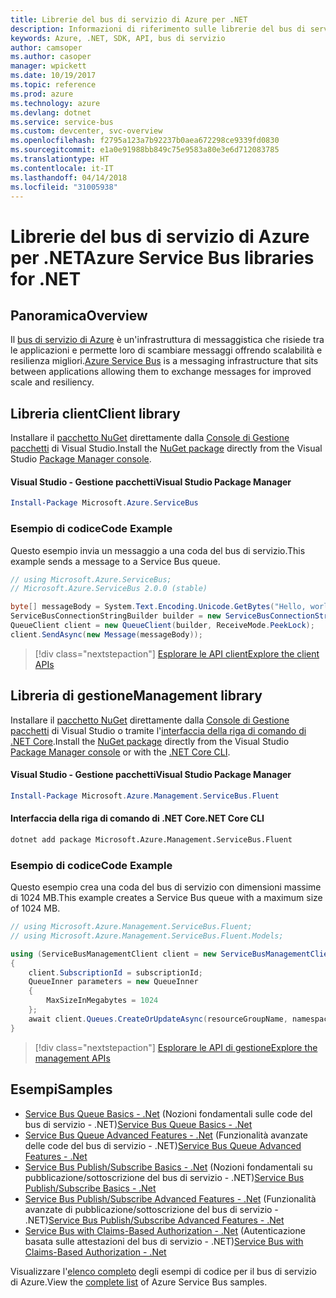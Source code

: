```yaml
---
title: Librerie del bus di servizio di Azure per .NET
description: Informazioni di riferimento sulle librerie del bus di servizio di Azure per .NET
keywords: Azure, .NET, SDK, API, bus di servizio
author: camsoper
ms.author: casoper
manager: wpickett
ms.date: 10/19/2017
ms.topic: reference
ms.prod: azure
ms.technology: azure
ms.devlang: dotnet
ms.service: service-bus
ms.custom: devcenter, svc-overview
ms.openlocfilehash: f2795a123a7b92237b0aea672298ce9339fd0830
ms.sourcegitcommit: e1a0e91988bb849c75e9583a80e3e6d712083785
ms.translationtype: HT
ms.contentlocale: it-IT
ms.lasthandoff: 04/14/2018
ms.locfileid: "31005938"
---
```

# <a name="azure-service-bus-libraries-for-net"></a><span data-ttu-id="99a85-104">Librerie del bus di servizio di Azure per .NET</span><span class="sxs-lookup"><span data-stu-id="99a85-104">Azure Service Bus libraries for .NET</span></span>

## <a name="overview"></a><span data-ttu-id="99a85-105">Panoramica</span><span class="sxs-lookup"><span data-stu-id="99a85-105">Overview</span></span>

<span data-ttu-id="99a85-106">Il [bus di servizio di Azure](https://docs.microsoft.com/azure/service-bus-messaging/service-bus-messaging-overview) è un'infrastruttura di messaggistica che risiede tra le applicazioni e permette loro di scambiare messaggi offrendo scalabilità e resilienza migliori.</span><span class="sxs-lookup"><span data-stu-id="99a85-106">[Azure Service Bus](https://docs.microsoft.com/azure/service-bus-messaging/service-bus-messaging-overview) is a messaging infrastructure that sits between applications allowing them to exchange messages for improved scale and resiliency.</span></span>

## <a name="client-library"></a><span data-ttu-id="99a85-107">Libreria client</span><span class="sxs-lookup"><span data-stu-id="99a85-107">Client library</span></span>

<span data-ttu-id="99a85-108">Installare il [pacchetto NuGet](https://www.nuget.org/packages/Microsoft.Azure.ServiceBus) direttamente dalla [Console di Gestione pacchetti][PackageManager] di Visual Studio.</span><span class="sxs-lookup"><span data-stu-id="99a85-108">Install the [NuGet package](https://www.nuget.org/packages/Microsoft.Azure.ServiceBus) directly from the Visual Studio [Package Manager console][PackageManager].</span></span>

#### <a name="visual-studio-package-manager"></a><span data-ttu-id="99a85-109">Visual Studio - Gestione pacchetti</span><span class="sxs-lookup"><span data-stu-id="99a85-109">Visual Studio Package Manager</span></span>

```powershell
Install-Package Microsoft.Azure.ServiceBus
```

### <a name="code-example"></a><span data-ttu-id="99a85-110">Esempio di codice</span><span class="sxs-lookup"><span data-stu-id="99a85-110">Code Example</span></span>

<span data-ttu-id="99a85-111">Questo esempio invia un messaggio a una coda del bus di servizio.</span><span class="sxs-lookup"><span data-stu-id="99a85-111">This example sends a message to a Service Bus queue.</span></span>

```csharp
// using Microsoft.Azure.ServiceBus;
// Microsoft.Azure.ServiceBus 2.0.0 (stable)

byte[] messageBody = System.Text.Encoding.Unicode.GetBytes("Hello, world!");
ServiceBusConnectionStringBuilder builder = new ServiceBusConnectionStringBuilder(connectionString);
QueueClient client = new QueueClient(builder, ReceiveMode.PeekLock);
client.SendAsync(new Message(messageBody));
```

> [!div class="nextstepaction"]
> [<span data-ttu-id="99a85-112">Esplorare le API client</span><span class="sxs-lookup"><span data-stu-id="99a85-112">Explore the client APIs</span></span>](/dotnet/api/overview/azure/servicebus/client)


## <a name="management-library"></a><span data-ttu-id="99a85-113">Libreria di gestione</span><span class="sxs-lookup"><span data-stu-id="99a85-113">Management library</span></span>

<span data-ttu-id="99a85-114">Installare il [pacchetto NuGet](https://www.nuget.org/packages/Microsoft.Azure.Management.ServiceBus.Fluent) direttamente dalla [Console di Gestione pacchetti][PackageManager] di Visual Studio o tramite l'[interfaccia della riga di comando di .NET Core][DotNetCLI].</span><span class="sxs-lookup"><span data-stu-id="99a85-114">Install the [NuGet package](https://www.nuget.org/packages/Microsoft.Azure.Management.ServiceBus.Fluent) directly from the Visual Studio [Package Manager console][PackageManager] or with the [.NET Core CLI][DotNetCLI].</span></span>

#### <a name="visual-studio-package-manager"></a><span data-ttu-id="99a85-115">Visual Studio - Gestione pacchetti</span><span class="sxs-lookup"><span data-stu-id="99a85-115">Visual Studio Package Manager</span></span>

```powershell
Install-Package Microsoft.Azure.Management.ServiceBus.Fluent
```

#### <a name="net-core-cli"></a><span data-ttu-id="99a85-116">Interfaccia della riga di comando di .NET Core</span><span class="sxs-lookup"><span data-stu-id="99a85-116">.NET Core CLI</span></span>

```bash
dotnet add package Microsoft.Azure.Management.ServiceBus.Fluent
```

### <a name="code-example"></a><span data-ttu-id="99a85-117">Esempio di codice</span><span class="sxs-lookup"><span data-stu-id="99a85-117">Code Example</span></span>

<span data-ttu-id="99a85-118">Questo esempio crea una coda del bus di servizio con dimensioni massime di 1024 MB.</span><span class="sxs-lookup"><span data-stu-id="99a85-118">This example creates a Service Bus queue with a maximum size of 1024 MB.</span></span>

```csharp
// using Microsoft.Azure.Management.ServiceBus.Fluent;
// using Microsoft.Azure.Management.ServiceBus.Fluent.Models;

using (ServiceBusManagementClient client = new ServiceBusManagementClient(credentials))
{
    client.SubscriptionId = subscriptionId;
    QueueInner parameters = new QueueInner
    {
        MaxSizeInMegabytes = 1024
    };
    await client.Queues.CreateOrUpdateAsync(resourceGroupName, namespaceName, queueName, parameters);
}
```

> [!div class="nextstepaction"]
> [<span data-ttu-id="99a85-119">Esplorare le API di gestione</span><span class="sxs-lookup"><span data-stu-id="99a85-119">Explore the management APIs</span></span>](/dotnet/api/overview/azure/servicebus/management)

## <a name="samples"></a><span data-ttu-id="99a85-120">Esempi</span><span class="sxs-lookup"><span data-stu-id="99a85-120">Samples</span></span>

- <span data-ttu-id="99a85-121">[Service Bus Queue Basics - .Net](https://azure.microsoft.com/resources/samples/service-bus-dotnet-manage-queue-with-basic-features/) (Nozioni fondamentali sulle code del bus di servizio - .NET)</span><span class="sxs-lookup"><span data-stu-id="99a85-121">[Service Bus Queue Basics - .Net](https://azure.microsoft.com/resources/samples/service-bus-dotnet-manage-queue-with-basic-features/)</span></span>
- <span data-ttu-id="99a85-122">[Service Bus Queue Advanced Features - .Net](https://azure.microsoft.com/resources/samples/service-bus-dotnet-manage-queue-with-advanced-features/) (Funzionalità avanzate delle code del bus di servizio - .NET)</span><span class="sxs-lookup"><span data-stu-id="99a85-122">[Service Bus Queue Advanced Features - .Net](https://azure.microsoft.com/resources/samples/service-bus-dotnet-manage-queue-with-advanced-features/)</span></span>
- <span data-ttu-id="99a85-123">[Service Bus Publish/Subscribe Basics - .Net](https://azure.microsoft.com/resources/samples/service-bus-dotnet-manage-publish-subscribe-with-basic-features/) (Nozioni fondamentali su pubblicazione/sottoscrizione del bus di servizio - .NET)</span><span class="sxs-lookup"><span data-stu-id="99a85-123">[Service Bus Publish/Subscribe Basics - .Net](https://azure.microsoft.com/resources/samples/service-bus-dotnet-manage-publish-subscribe-with-basic-features/)</span></span>
- <span data-ttu-id="99a85-124">[Service Bus Publish/Subscribe Advanced Features - .Net](https://azure.microsoft.com/resources/samples/service-bus-dotnet-manage-publish-subscribe-with-advanced-features/) (Funzionalità avanzate di pubblicazione/sottoscrizione del bus di servizio - .NET)</span><span class="sxs-lookup"><span data-stu-id="99a85-124">[Service Bus Publish/Subscribe Advanced Features - .Net](https://azure.microsoft.com/resources/samples/service-bus-dotnet-manage-publish-subscribe-with-advanced-features/)</span></span>
- <span data-ttu-id="99a85-125">[Service Bus with Claims-Based Authorization - .Net](https://azure.microsoft.com/resources/samples/service-bus-dotnet-manage-with-claims-based-authorization/) (Autenticazione basata sulle attestazioni del bus di servizio - .NET)</span><span class="sxs-lookup"><span data-stu-id="99a85-125">[Service Bus with Claims-Based Authorization - .Net](https://azure.microsoft.com/resources/samples/service-bus-dotnet-manage-with-claims-based-authorization/)</span></span>

<span data-ttu-id="99a85-126">Visualizzare l'[elenco completo](https://azure.microsoft.com/resources/samples/?term=service+bus) degli esempi di codice per il bus di servizio di Azure.</span><span class="sxs-lookup"><span data-stu-id="99a85-126">View the [complete list](https://azure.microsoft.com/resources/samples/?term=service+bus) of Azure Service Bus samples.</span></span>


[PackageManager]: https://docs.microsoft.com/nuget/tools/package-manager-console
[DotNetCLI]: https://docs.microsoft.com/dotnet/core/tools/dotnet-add-package
